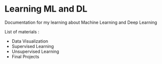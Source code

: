 # Learning ML and DL
Documentation for my learning about Machine Learning and Deep Learning 

List of materials :
  - Data Visualization
  - Supervised Learning
  - Unsupervised Learning
  - Final Projects
